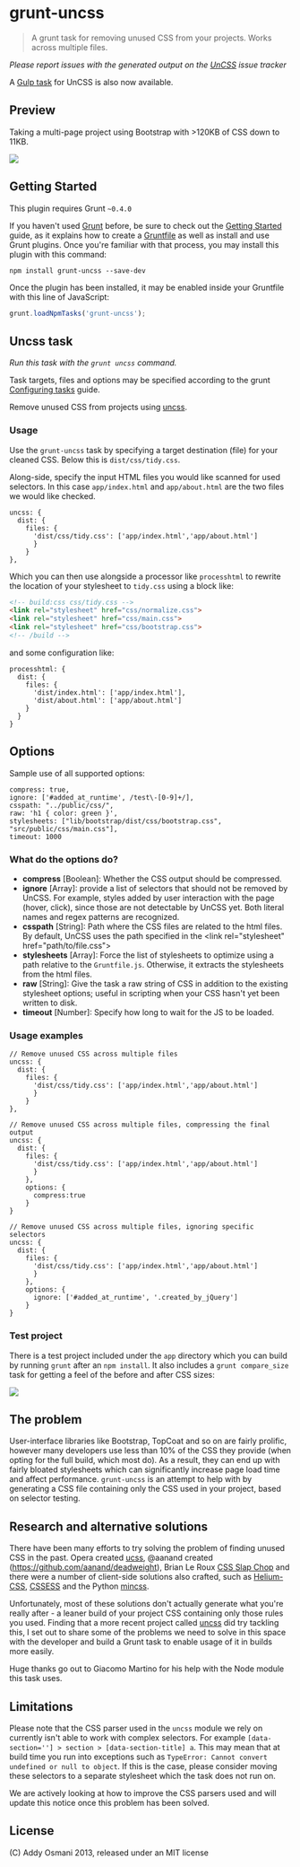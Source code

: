 # grunt-uncss

>A grunt task for removing unused CSS from your projects. Works across multiple files.

*Please report issues with the generated output on the [UnCSS](https://github.com/giakki/uncss/issues) issue tracker*

A [Gulp task](https://github.com/addyosmani/gulp-uncss-task) for UnCSS is also now available.

## Preview

Taking a multi-page project using Bootstrap with >120KB of CSS down to 11KB. 

![](http://i.imgur.com/uhWMALH.gif)

## Getting Started

This plugin requires Grunt `~0.4.0`

If you haven't used [Grunt](http://gruntjs.com/) before, be sure to check out the [Getting Started](http://gruntjs.com/getting-started) guide, as it explains how to create a [Gruntfile](http://gruntjs.com/sample-gruntfile) as well as install and use Grunt plugins. Once you're familiar with that process, you may install this plugin with this command:

```shell
npm install grunt-uncss --save-dev
```

Once the plugin has been installed, it may be enabled inside your Gruntfile with this line of JavaScript:

```js
grunt.loadNpmTasks('grunt-uncss');
```

## Uncss task

_Run this task with the `grunt uncss` command._

Task targets, files and options may be specified according to the grunt [Configuring tasks](http://gruntjs.com/configuring-tasks) guide.

Remove unused CSS from projects using [uncss](https://github.com/giakki/uncss).

### Usage

Use the `grunt-uncss` task by specifying a target destination (file) for your cleaned CSS. Below this is `dist/css/tidy.css`. 

Along-side, specify the input HTML files you would like scanned for used selectors. In this case `app/index.html` and `app/about.html` are the two files we would like checked.

```shell
uncss: {
  dist: {
    files: {
      'dist/css/tidy.css': ['app/index.html','app/about.html']
      }
    }
},
```

Which you can then use alongside a processor like `processhtml` to
rewrite the location of your stylesheet to `tidy.css` using a block
like:

```html
<!-- build:css css/tidy.css -->
<link rel="stylesheet" href="css/normalize.css">
<link rel="stylesheet" href="css/main.css">
<link rel="stylesheet" href="css/bootstrap.css">
<!-- /build -->
```

and some configuration like:

```shell
processhtml: {
  dist: {
    files: {
      'dist/index.html': ['app/index.html'],
      'dist/about.html': ['app/about.html']
    }
  }
}
```

## Options

Sample use of all supported options:

```
compress: true,
ignore: ['#added_at_runtime', /test\-[0-9]+/],
csspath: "../public/css/",
raw: 'h1 { color: green }',
stylesheets: ["lib/bootstrap/dist/css/bootstrap.css", "src/public/css/main.css"],
timeout: 1000
```

### What do the options do?

- __compress__ [Boolean]: Whether the CSS output should be compressed.
- __ignore__ [Array]: provide a list of selectors that should not be removed by UnCSS. For example, styles added by user interaction with the page (hover, click), since those are not detectable by UnCSS yet. Both literal names and regex patterns are recognized.
- __csspath__ [String]: Path where the CSS files are related to the html files. By default, UnCSS uses the path specified in the <link rel="stylesheet" href="path/to/file.css"\>
- __stylesheets__ [Array]: Force the list of stylesheets to optimize using a path relative to the `Gruntfile.js`. Otherwise, it extracts the stylesheets from the html files.
- __raw__ [String]: Give the task a raw string of CSS in addition to the existing stylesheet options; useful in scripting when your CSS hasn't yet been written to disk.
- __timeout__ [Number]: Specify how long to wait for the JS to be loaded.

### Usage examples

```shell
// Remove unused CSS across multiple files
uncss: {
  dist: {
    files: {
      'dist/css/tidy.css': ['app/index.html','app/about.html']
      }
    }
},
```

```shell
// Remove unused CSS across multiple files, compressing the final output
uncss: {
  dist: {
    files: {
      'dist/css/tidy.css': ['app/index.html','app/about.html']
      }
    },
    options: {
      compress:true
    }
}
```

```shell
// Remove unused CSS across multiple files, ignoring specific selectors
uncss: {
  dist: {
    files: {
      'dist/css/tidy.css': ['app/index.html','app/about.html']
      }
    },
    options: {
      ignore: ['#added_at_runtime', '.created_by_jQuery']
    }
}
```


### Test project

There is a test project included under the `app` directory which you can build by running `grunt` after an `npm install`. It also includes a `grunt compare_size` task for getting a feel of the before and after CSS sizes:

![](http://i.imgur.com/bUseCPh.png)


## The problem

User-interface libraries like Bootstrap, TopCoat and so on are fairly prolific, however many developers
use less than 10% of the CSS they provide (when opting for the full build, which most do). As a result, they can 
end up with fairly bloated stylesheets which can significantly increase page load time and affect performance. 
`grunt-uncss` is an attempt to help with by generating a CSS file containing only the CSS used in your project,
based on selector testing.

## Research and alternative solutions

There have been many efforts to try solving the problem of finding unused CSS in the past. Opera created 
[ucss](https://github.com/operasoftware/ucss), @aanand created (https://github.com/aanand/deadweight), 
Brian Le Roux [CSS Slap Chop](https://github.com/brianleroux/css-slap-chop) and there were a number of 
client-side solutions also crafted, such as [Helium-CSS](https://github.com/geuis/helium-css), 
[CSSESS](https://github.com/driverdan/cssess) and the Python [mincss](http://www.peterbe.com/plog/mincss).

Unfortunately, most of these solutions don't actually generate what you're really after - a leaner build 
of your project CSS containing only those rules you used. Finding that a more recent project called 
[uncss](https://github.com/giakki/uncss) did try tackling this, I set out to share some of the problems we
need to solve in this space with the developer and build a Grunt task to enable usage of it in builds more
easily.

Huge thanks go out to Giacomo Martino for his help with the Node module this task uses.


## Limitations

Please note that the CSS parser used in the `uncss` module we rely on currently isn't able to work with complex selectors. For example `[data-section=''] > section > [data-section-title] a`. This may mean that at build time you run into exceptions such as `TypeError: Cannot convert undefined or null to object`. If this is the case, please consider moving these selectors to a separate stylesheet which the task does not run on.

We are actively looking at how to improve the CSS parsers used and will update this notice once this problem has been solved.

## License

(C) Addy Osmani 2013, released under an MIT license


